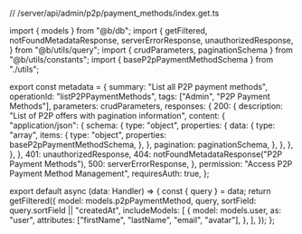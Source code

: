 // /server/api/admin/p2p/payment_methods/index.get.ts

import { models } from "@b/db";
import {
  getFiltered,
  notFoundMetadataResponse,
  serverErrorResponse,
  unauthorizedResponse,
} from "@b/utils/query";
import { crudParameters, paginationSchema } from "@b/utils/constants";
import { baseP2pPaymentMethodSchema } from "./utils";

export const metadata = {
  summary: "List all P2P payment methods",
  operationId: "listP2PPaymentMethods",
  tags: ["Admin", "P2P Payment Methods"],
  parameters: crudParameters,
  responses: {
    200: {
      description: "List of P2P offers with pagination information",
      content: {
        "application/json": {
          schema: {
            type: "object",
            properties: {
              data: {
                type: "array",
                items: {
                  type: "object",
                  properties: baseP2pPaymentMethodSchema,
                },
              },
              pagination: paginationSchema,
            },
          },
        },
      },
    },
    401: unauthorizedResponse,
    404: notFoundMetadataResponse("P2P Payment Methods"),
    500: serverErrorResponse,
  },
  permission: "Access P2P Payment Method Management",
  requiresAuth: true,
};

export default async (data: Handler) => {
  const { query } = data;
  return getFiltered({
    model: models.p2pPaymentMethod,
    query,
    sortField: query.sortField || "createdAt",
    includeModels: [
      {
        model: models.user,
        as: "user",
        attributes: ["firstName", "lastName", "email", "avatar"],
      },
    ],
  });
};
